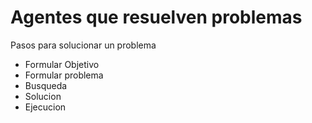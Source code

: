 
# Agentes que resuelven problemas

Pasos para solucionar un problema
- Formular Objetivo
- Formular problema
- Busqueda
- Solucion
- Ejecucion
